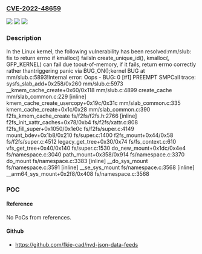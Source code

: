 ### [CVE-2022-48659](https://cve.mitre.org/cgi-bin/cvename.cgi?name=CVE-2022-48659)
![](https://img.shields.io/static/v1?label=Product&message=Linux&color=blue)
![](https://img.shields.io/static/v1?label=Version&message=81819f0fc828%3C%20e9219fa63c5c%20&color=brighgreen)
![](https://img.shields.io/static/v1?label=Vulnerability&message=n%2Fa&color=brighgreen)

### Description

In the Linux kernel, the following vulnerability has been resolved:mm/slub: fix to return errno if kmalloc() failsIn create_unique_id(), kmalloc(, GFP_KERNEL) can fail due toout-of-memory, if it fails, return errno correctly rather thantriggering panic via BUG_ON();kernel BUG at mm/slub.c:5893!Internal error: Oops - BUG: 0 [#1] PREEMPT SMPCall trace: sysfs_slab_add+0x258/0x260 mm/slub.c:5973 __kmem_cache_create+0x60/0x118 mm/slub.c:4899 create_cache mm/slab_common.c:229 [inline] kmem_cache_create_usercopy+0x19c/0x31c mm/slab_common.c:335 kmem_cache_create+0x1c/0x28 mm/slab_common.c:390 f2fs_kmem_cache_create fs/f2fs/f2fs.h:2766 [inline] f2fs_init_xattr_caches+0x78/0xb4 fs/f2fs/xattr.c:808 f2fs_fill_super+0x1050/0x1e0c fs/f2fs/super.c:4149 mount_bdev+0x1b8/0x210 fs/super.c:1400 f2fs_mount+0x44/0x58 fs/f2fs/super.c:4512 legacy_get_tree+0x30/0x74 fs/fs_context.c:610 vfs_get_tree+0x40/0x140 fs/super.c:1530 do_new_mount+0x1dc/0x4e4 fs/namespace.c:3040 path_mount+0x358/0x914 fs/namespace.c:3370 do_mount fs/namespace.c:3383 [inline] __do_sys_mount fs/namespace.c:3591 [inline] __se_sys_mount fs/namespace.c:3568 [inline] __arm64_sys_mount+0x2f8/0x408 fs/namespace.c:3568

### POC

#### Reference
No PoCs from references.

#### Github
- https://github.com/fkie-cad/nvd-json-data-feeds

